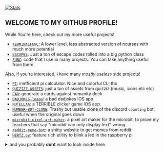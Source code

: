 [![Stats](https://github-readme-stats.vercel.app/api?username=lomnom&show_icons=true&theme=cobalt&border_radius=10)](https://github.com/anuraghazra/github-readme-stats)
## WELCOME TO MY GITHUB PROFILE!
While You're here, check out my more useful projects!  
  - [`TERMINALFUNC`](https://github.com/lomnom/TERMINALFUNC): A lower level, less abstracted version of ncurses with much more potential
  - [`ESCAPES`](https://github.com/lomnom/ESCAPES): Just a ton of escape codes rolled into a big python class
  - [`FUNC`](https://github.com/lomnom/FUNC): code that I use in many projects. You can take anything useful from there  

Also, if you're interested, i have many *mostly useless* side projects!
  - [`PI`](https://github.com/lomnom/PI): inefficient pi calculator. Nice and colorful CLI tho
  - [`QUIZIZZ-ASSETS`](https://github.com/lomnom/QUIZZIZ-ASSETS): just a ton of assets from quizziz (music, icons etc etc)
  - [`CAH`](https://github.com/lomnom/CAH): generate a cards against humanity deck
  - [`DADJOKES-lmaoo`](https://github.com/lomnom/DADJOKES-lmaoo): a bad dadjokes IOS app
  - [`NUTELLAA`](https://github.com/lomnom/NUTELLAA): a TERRIBLE clicker game IOS app.
  - [`NUMBER-BOT-CLONE`](https://github.com/lomnom/NUMBER-BOT-CLONE): Trashy but usable clone of the discord `counting` bot, useful when the original goes down
  - [`microbit-pixel-art-maker`](https://github.com/lomnom/microbit-pixel-art-maker): a pixel art maker for the microbit, to prove my teachers that say "microbit can only display text" wrong
  - [`reddit-meme-bot`](https://github.com/lomnom/reddit-meme-bot): a shitty website to get memes from reddit
  - [`HERTZ.py`](https://github.com/lomnom/HERTZ.py): feature rich utility to blink a led in the raspberry pi
<details>
  <summary>and you probably <strong>dont</strong> want to look inside here.</summary>
  • <a href="https://github.com/lomnom/HENTAI">Hentai</a>: (why did i make this) a python script to download doujins from nhentai as a pdf, useful for well, you know. <br />
  You were warned.
</details>
